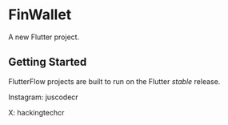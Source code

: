 # FinWallet

A new Flutter project.

## Getting Started

FlutterFlow projects are built to run on the Flutter _stable_ release.

Instagram: juscodecr

X: hackingtechcr
